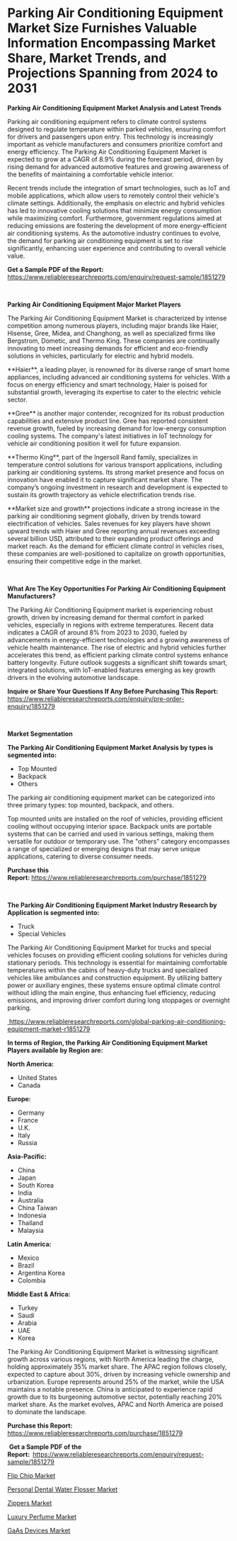 <p><h1>Parking Air Conditioning Equipment Market Size Furnishes Valuable Information Encompassing Market Share, Market Trends, and Projections Spanning from 2024 to 2031</h1></p><p><strong>Parking Air Conditioning Equipment Market Analysis and Latest Trends</strong></p>
<p><p>Parking air conditioning equipment refers to climate control systems designed to regulate temperature within parked vehicles, ensuring comfort for drivers and passengers upon entry. This technology is increasingly important as vehicle manufacturers and consumers prioritize comfort and energy efficiency. The Parking Air Conditioning Equipment Market is expected to grow at a CAGR of 8.9% during the forecast period, driven by rising demand for advanced automotive features and growing awareness of the benefits of maintaining a comfortable vehicle interior.</p><p>Recent trends include the integration of smart technologies, such as IoT and mobile applications, which allow users to remotely control their vehicle's climate settings. Additionally, the emphasis on electric and hybrid vehicles has led to innovative cooling solutions that minimize energy consumption while maximizing comfort. Furthermore, government regulations aimed at reducing emissions are fostering the development of more energy-efficient air conditioning systems. As the automotive industry continues to evolve, the demand for parking air conditioning equipment is set to rise significantly, enhancing user experience and contributing to overall vehicle value.</p></p>
<p><strong>Get a Sample PDF of the Report:&nbsp;</strong> <a href="https://www.reliableresearchreports.com/enquiry/request-sample/1851279?utm_campaign=1771&utm_medium=2&utm_source=Github&utm_content=ia&utm_term=18102024&utm_id=parking-air-conditioning-equipment">https://www.reliableresearchreports.com/enquiry/request-sample/1851279</a></p>
<p>&nbsp;</p>
<p><strong>Parking Air Conditioning Equipment Major Market Players</strong></p>
<p><p>The Parking Air Conditioning Equipment Market is characterized by intense competition among numerous players, including major brands like Haier, Hisense, Gree, Midea, and Changhong, as well as specialized firms like Bergstrom, Dometic, and Thermo King. These companies are continually innovating to meet increasing demands for efficient and eco-friendly solutions in vehicles, particularly for electric and hybrid models.</p><p>**Haier**, a leading player, is renowned for its diverse range of smart home appliances, including advanced air conditioning systems for vehicles. With a focus on energy efficiency and smart technology, Haier is poised for substantial growth, leveraging its expertise to cater to the electric vehicle sector.</p><p>**Gree** is another major contender, recognized for its robust production capabilities and extensive product line. Gree has reported consistent revenue growth, fueled by increasing demand for low-energy consumption cooling systems. The company's latest initiatives in IoT technology for vehicle air conditioning position it well for future expansion.</p><p>**Thermo King**, part of the Ingersoll Rand family, specializes in temperature control solutions for various transport applications, including parking air conditioning systems. Its strong market presence and focus on innovation have enabled it to capture significant market share. The company’s ongoing investment in research and development is expected to sustain its growth trajectory as vehicle electrification trends rise.</p><p>**Market size and growth** projections indicate a strong increase in the parking air conditioning segment globally, driven by trends toward electrification of vehicles. Sales revenues for key players have shown upward trends with Haier and Gree reporting annual revenues exceeding several billion USD, attributed to their expanding product offerings and market reach. As the demand for efficient climate control in vehicles rises, these companies are well-positioned to capitalize on growth opportunities, ensuring their competitive edge in the market.</p></p>
<p>&nbsp;</p>
<p><strong>What Are The Key Opportunities For Parking Air Conditioning Equipment Manufacturers?</strong></p>
<p><p>The Parking Air Conditioning Equipment market is experiencing robust growth, driven by increasing demand for thermal comfort in parked vehicles, especially in regions with extreme temperatures. Recent data indicates a CAGR of around 8% from 2023 to 2030, fueled by advancements in energy-efficient technologies and a growing awareness of vehicle health maintenance. The rise of electric and hybrid vehicles further accelerates this trend, as efficient parking climate control systems enhance battery longevity. Future outlook suggests a significant shift towards smart, integrated solutions, with IoT-enabled features emerging as key growth drivers in the evolving automotive landscape.</p></p>
<p><strong>Inquire or Share Your Questions If Any Before Purchasing This Report:</strong> <a href="https://www.reliableresearchreports.com/enquiry/pre-order-enquiry/1851279?utm_campaign=1771&utm_medium=2&utm_source=Github&utm_content=ia&utm_term=18102024&utm_id=parking-air-conditioning-equipment">https://www.reliableresearchreports.com/enquiry/pre-order-enquiry/1851279</a></p>
<p>&nbsp;</p>
<p><strong>Market Segmentation</strong></p>
<p><strong>The Parking Air Conditioning Equipment Market Analysis by types is segmented into:</strong></p>
<p><ul><li>Top Mounted</li><li>Backpack</li><li>Others</li></ul></p>
<p><p>The parking air conditioning equipment market can be categorized into three primary types: top mounted, backpack, and others. </p><p>Top mounted units are installed on the roof of vehicles, providing efficient cooling without occupying interior space. Backpack units are portable systems that can be carried and used in various settings, making them versatile for outdoor or temporary use. The "others" category encompasses a range of specialized or emerging designs that may serve unique applications, catering to diverse consumer needs.</p></p>
<p><strong>Purchase this Report:&nbsp;</strong><a href="https://www.reliableresearchreports.com/purchase/1851279?utm_campaign=1771&utm_medium=2&utm_source=Github&utm_content=ia&utm_term=18102024&utm_id=parking-air-conditioning-equipment">https://www.reliableresearchreports.com/purchase/1851279</a></p>
<p>&nbsp;</p>
<p><strong>The Parking Air Conditioning Equipment Market Industry Research by Application is segmented into:</strong></p>
<p><ul><li>Truck</li><li>Special Vehicles</li></ul></p>
<p><p>The Parking Air Conditioning Equipment Market for trucks and special vehicles focuses on providing efficient cooling solutions for vehicles during stationary periods. This technology is essential for maintaining comfortable temperatures within the cabins of heavy-duty trucks and specialized vehicles like ambulances and construction equipment. By utilizing battery power or auxiliary engines, these systems ensure optimal climate control without idling the main engine, thus enhancing fuel efficiency, reducing emissions, and improving driver comfort during long stoppages or overnight parking.</p></p>
<p><a href="https://www.reliableresearchreports.com/global-parking-air-conditioning-equipment-market-r1851279?utm_campaign=1771&utm_medium=2&utm_source=Github&utm_content=ia&utm_term=18102024&utm_id=parking-air-conditioning-equipment">&nbsp;https://www.reliableresearchreports.com/global-parking-air-conditioning-equipment-market-r1851279</a></p>
<p><strong>In terms of Region, the Parking Air Conditioning Equipment Market Players available by Region are:</strong></p>
<p>
    <p> <strong> North America: </strong>
        <ul>
            <li>United States</li>
            <li>Canada</li>
        </ul>
        </p> 
    <p> <strong> Europe: </strong>
        <ul>
            <li>Germany</li>
            <li>France</li>
            <li>U.K.</li>
            <li>Italy</li>
            <li>Russia</li>
        </ul>
        </p> 
    <p> <strong> Asia-Pacific: </strong>
        <ul>
            <li>China</li>
            <li>Japan</li>
            <li>South Korea</li>
            <li>India</li>
            <li>Australia</li>
            <li>China Taiwan</li>
            <li>Indonesia</li>
            <li>Thailand</li>
            <li>Malaysia</li>
        </ul>
        </p> 
    <p> <strong> Latin America: </strong>
        <ul>
            <li>Mexico</li>
            <li>Brazil</li>
            <li>Argentina Korea</li>
            <li>Colombia</li>
        </ul>
        </p> 
    <p> <strong> Middle East & Africa: </strong>
        <ul>
            <li>Turkey</li>
            <li>Saudi</li>
            <li>Arabia</li>
            <li>UAE</li>
            <li>Korea</li>
        </ul>
    </p>
    </p>
<p><p>The Parking Air Conditioning Equipment Market is witnessing significant growth across various regions, with North America leading the charge, holding approximately 35% market share. The APAC region follows closely, expected to capture about 30%, driven by increasing vehicle ownership and urbanization. Europe represents around 25% of the market, while the USA maintains a notable presence. China is anticipated to experience rapid growth due to its burgeoning automotive sector, potentially reaching 20% market share. As the market evolves, APAC and North America are poised to dominate the landscape.</p></p>
<p><strong>Purchase this Report: </strong><a href="https://www.reliableresearchreports.com/purchase/1851279?utm_campaign=1771&utm_medium=2&utm_source=Github&utm_content=ia&utm_term=18102024&utm_id=parking-air-conditioning-equipment">https://www.reliableresearchreports.com/purchase/1851279</a></p>
<p>&nbsp;<strong>Get a Sample PDF of the Report:&nbsp;&nbsp;</strong><a href="https://www.reliableresearchreports.com/enquiry/request-sample/1851279?utm_campaign=1771&utm_medium=2&utm_source=Github&utm_content=ia&utm_term=18102024&utm_id=parking-air-conditioning-equipment">https://www.reliableresearchreports.com/enquiry/request-sample/1851279</a></p>
<p><strong></strong></p>
<p><p><a href="https://www.linkedin.com/pulse/flip-chip-market-global-regional-analysis-focus-region-country-level-xdlmc?utm_campaign=1771&utm_medium=2&utm_source=Github&utm_content=ia&utm_term=18102024&utm_id=parking-air-conditioning-equipment">Flip Chip Market</a></p><p><a href="https://www.linkedin.com/pulse/future-ready-strategic-insights-global-personal-dental-water-flosser-0jelc?utm_campaign=1771&utm_medium=2&utm_source=Github&utm_content=ia&utm_term=18102024&utm_id=parking-air-conditioning-equipment">Personal Dental Water Flosser Market</a></p><p><a href="https://www.linkedin.com/pulse/emerging-trends-zippers-market-global-outlook-future-prospects-vxigc?utm_campaign=1771&utm_medium=2&utm_source=Github&utm_content=ia&utm_term=18102024&utm_id=parking-air-conditioning-equipment">Zippers Market</a></p><p><a href="https://www.linkedin.com/pulse/regional-adaptations-global-luxury-perfume-market-trends-overview-drhqc?utm_campaign=1771&utm_medium=2&utm_source=Github&utm_content=ia&utm_term=18102024&utm_id=parking-air-conditioning-equipment">Luxury Perfume Market</a></p><p><a href="https://www.linkedin.com/pulse/gaas-devices-market-indicators-size-regional-breakdown-player-yzgwc?utm_campaign=1771&utm_medium=2&utm_source=Github&utm_content=ia&utm_term=18102024&utm_id=parking-air-conditioning-equipment">GaAs Devices Market</a></p></p>
